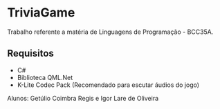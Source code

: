 
# TriviaGame
Trabalho referente a matéria de Linguagens de Programação - BCC35A.
## Requisitos
* C#
* Biblioteca QML.Net
* K-Lite Codec Pack (Recomendado para escutar áudios do jogo)

Alunos: Getúlio Coimbra Regis e Igor Lare de Oliveira
